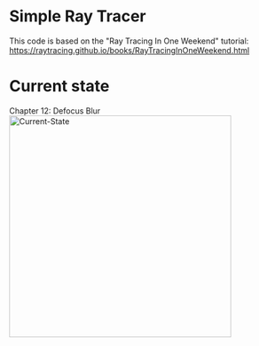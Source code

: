 # Simple Ray Tracer

This code is based on the "Ray Tracing In One Weekend" tutorial:
https://raytracing.github.io/books/RayTracingInOneWeekend.html

# Current state
Chapter 12: Defocus Blur
<img src="images/currentState.ppm" alt="Current-State" width="400"/>
